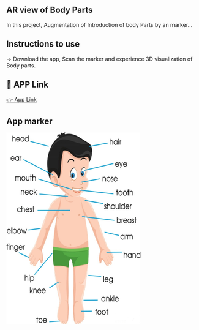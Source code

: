 
## AR view of Body Parts

In this project, Augmentation of Introduction of body Parts by an marker...

## Instructions to use
-> Download the app, Scan the marker and experience 3D visualization of Body parts. 

## 🔗 APP Link
[👉  App Link](https://drive.google.com/file/d/1JFr55MMoTTbmHOJ6NVZTEb6JKa2DYfPg/view?usp=share_link)

## App marker
<img src = "bodyparts.jpg" width = "350" height = "500">

